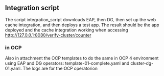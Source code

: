 ## Integration script
The script integration_script downloads EAP, then DG, then set up the web cache integration, and then deploys a test app.
The result should be the app deployed and the cache integration working when accessing http://127.0.0.1:8080/verify-cluster/counter

### in OCP
Also in attachment the OCP templates to do the same in OCP 4 environment using EAP and DG operators: template-01-complete.yaml and cluster-dg-01.yaml.
The logs are for the OCP operatorion
